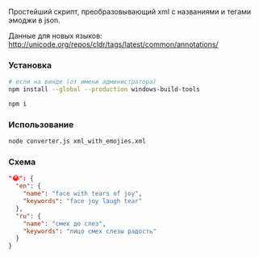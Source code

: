 Простейший скрипт, преобразовывающий xml с названиями и тегами эмоджи в json.

Данные для новых языков: http://unicode.org/repos/cldr/tags/latest/common/annotations/

### Установка
```bash
# если на винде (от имени администратора)
npm install --global --production windows-build-tools

npm i
```

### Использование
```bash
node converter.js xml_with_emojies.xml
```

### Схема
```json
"😂": {
  "en": {
    "name": "face with tears of joy",
    "keywords": "face joy laugh tear"
  },
  "ru": {
    "name": "смех до слез",
    "keywords": "лицо смех слезы радость"
  }
}
```
